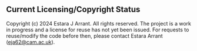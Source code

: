 ## Current Licensing/Copyright Status

Copyright (c) 2024 Estara J Arrant. All rights reserved.
The project is a work in progress and a license for reuse has not yet been issued. For requests to reuse/modify the code before then, please contact Estara Arrant (eja62@cam.ac.uk).